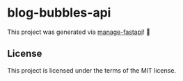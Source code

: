 # blog-bubbles-api

This project was generated via [manage-fastapi](https://ycd.github.io/manage-fastapi/)! :tada:

## License

This project is licensed under the terms of the MIT license.
